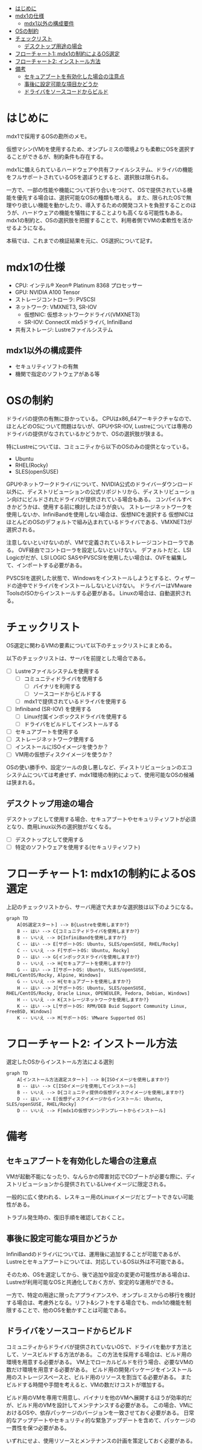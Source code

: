- [はじめに](#はじめに)
- [mdx1の仕様](#mdx1の仕様)
  - [mdx1以外の構成要件](#mdx1以外の構成要件)
- [OSの制約](#osの制約)
- [チェックリスト](#チェックリスト)
  - [デスクトップ用途の場合](#デスクトップ用途の場合)
- [フローチャート1: mdx1の制約によるOS選定](#フローチャート1-mdx1の制約によるos選定)
- [フローチャート2: インストール方法](#フローチャート2-インストール方法)
- [備考](#備考)
  - [セキュアブートを有効化した場合の注意点](#セキュアブートを有効化した場合の注意点)
  - [事後に設定可能な項目かどうか](#事後に設定可能な項目かどうか)
  - [ドライバをソースコードからビルド](#ドライバをソースコードからビルド)

# はじめに
mdx1で採用するOSの勘所のメモ。

仮想マシン(VM)を使用するため、オンプレミスの環境よりも柔軟にOSを選択することができるが、制約条件も存在する。

mdx1に備えられているハードウェアや共有ファイルシステム、ドライバの機能をフルサポートされているOSを選ぼうとすると、選択肢は限られる。

一方で、一部の性能や機能について折り合いをつけて、OSで提供されている機能を優先する場合は、選択可能なOSの種類も増える。
また、限られたOSで無理やり欲しい機能を動かしたり、導入するための開発コストを負担することのほうが、ハードウェアの機能を犠牲にすることよりも高くなる可能性もある。
mdx1の制約と、OSの選択肢を把握することで、利用者側でVMの柔軟性を活かせるようになる。

本稿では、これまでの検証結果を元に、OS選択について記す。

# mdx1の仕様
- CPU: インテル® Xeon® Platinum 8368 プロセッサー
- GPU: NVIDIA A100 Tensor
- ストレージコントローラ: PVSCSI
- ネットワーク: VMXNET3, SR-IOV
  - 仮想NIC: 仮想ネットワークドライバ(VMXNET3)
  - SR-IOV: ConnectX mlx5ドライバ, InfiniBand
- 共有ストレージ: Lustreファイルシステム

## mdx1以外の構成要件
- セキュリティソフトの有無
- 機関で指定のソフトウェアがある等

# OSの制約
ドライバの提供の有無に掛かっている。
CPUはx86_64アーキテクチャなので、ほとんどのOSについて問題はないが、GPUやSR-IOV, Lustreについては専用のドライバの提供がなされているかどうかで、OSの選択肢が狭まる。

特にLustreについては、コミュニティから以下のOSのみの提供となっている。

- Ubuntu
- RHEL(Rocky)
- SLES(openSUSE)

GPUやネットワークドライバについて、NVIDIA公式のドライバーダウンロード以外に、ディストリビューションの公式リポジトリから、ディストリビューション向けにビルドされたドライバが提供されている場合もある。
コンパイルすべきかどうかは、使用する前に検討したほうが良い。
ストレージネットワークを使用しないか、InfiniBandを使用しない場合は、仮想NICを選択する
仮想NICはほとんどのOSのデフォルトで組み込まれているドライバである、VMXNET3が選択される。

注意しないといけないのが、VMで定義されているストレージコントローラである。
OVF経由でコントローラを設定しないといけない。
デフォルトだと、LSI Logicがだが、LSI LOGIC SASやPVSCSIを使用したい場合は、OVFを編集して、インポートする必要がある。

PVSCSIを選択した状態で、Windowsをインストールしようとすると、ウィザードの途中でドライバをインストールしないといけない。
ドライバーはVMware ToolsのISOからインストールする必要がある。
Linuxの場合は、自動選択される。

# チェックリスト
OS選定に関わるVMの要素について以下のチェックリストにまとめる。

以下のチェックリストは、サーバを前提とした場合である。

- [ ] Lustreファイルシステムを使用する
  - [ ] コミュニティドライバを使用する
    - [ ] バイナリを利用する
    - [ ] ソースコードからビルドする
  - [ ] mdx1で提供されているドライバを使用する
- [ ] Infiniband (SR-IOV) を使用する
  - [ ] Linux付属インボックスドライバを使用する
  - [ ] ドライバをビルドしてインストールする
- [ ] セキュアブートを使用する
- [ ] ストレージネットワーク使用する
- [ ] インストールにISOイメージを使うか？
- [ ] VM用の仮想ディスクイメージを使うか？

OSの使い勝手や、設定ツールの良し悪しなど、ディストリビューションのエコシステムについては考慮せず、mdx1環境の制約によって、使用可能なOSの候補は狭まれる。

## デスクトップ用途の場合
デスクトップとして使用する場合、セキュアブートやセキュリティソフトが必須となり、商用Linux以外の選択肢がなくなる。

- [ ] デスクトップとして使用する
- [ ] 特定のソフトウェアを使用する(セキュリティソフト)

# フローチャート1: mdx1の制約によるOS選定
上記のチェックリストから、サーバ用途で大まかな選択肢は以下のようになる。

```mermaid
graph TD
    A[OS選定スタート] --> B{Lustreを使用しますか?}
    B -- はい --> C{コミュニティドライバを使用しますか?}
    B -- いいえ --> D{InfiniBandを使用しますか?}
    C -- はい --> E[サポートOS: Ubuntu, SLES/openSUSE, RHEL/Rocky]
    C -- いいえ --> F[サポートOS: Ubuntu, Rocky]
    D -- はい --> G{インボックスドライバを使用しますか?}
    D -- いいえ --> H{セキュアブートを使用しますか?}
    G -- はい --> I[サポートOS: Ubuntu, SLES/openSUSE, RHEL/CentOS/Rocky, Alpine, Windows]
    G -- いいえ --> H{セキュアブートを使用しますか?}
    H -- はい --> J[サポートOS: Ubuntu, SLES/openSUSE, RHEL/CentOS/Rocky, Oracle Linux, OPENEULER, Fedora, Debian, Windows]
    H -- いいえ --> K{ストレージネットワークを使用しますか?}
    K -- はい --> L[サポートOS: RPM/DEB Buid Support Community Linux, FreeBSD, Windows]
    K -- いいえ --> M[サポートOS: VMware Supported OS]
```

# フローチャート2: インストール方法
選定したOSからインストール方法による選別

```mermaid
graph TD
    A[インストール方法選定スタート] --> B{ISOイメージを使用しますか?}
    B -- はい --> C[ISOイメージを使用してインストール]
    B -- いいえ --> D{コミュニティ提供の仮想ディスクイメージを使用しますか?}
    D -- はい --> E[仮想ディスクイメージからインストール: Ubuntu, SLES/openSUSE, RHEL/Rocky]
    D -- いいえ --> F[mdx1の仮想マシンテンプレートからインストール]
```

# 備考
## セキュアブートを有効化した場合の注意点
VMが起動不能になったり、なんらかの障害対応でCDブートが必要な際に、ディストリビューションから提供されているLiveイメージに限定される。

一般的に広く使われる、レスキュー用のLinuxイメージだとブートできない可能性がある。

トラブル発生時の、復旧手順を確認しておくこと。

## 事後に設定可能な項目かどうか
InfiniBandのドライバについては、運用後に追加することが可能であるが、Lustreとセキュアブートについては、対応しているOS以外は不可能である。

そのため、OSを選定してから、後で追加や設定の変更の可能性がある場合は、Lustreが利用可能なOSと共通化しておく方が、安定的な運用ができる。

一方で、特定の用途に限ったアプライアンスや、オンプレミスからの移行を検討する場合は、考慮外となる。リフト&シフトをする場合でも、mdx1の機能を制限することで、他のOSを動かすことは可能である。

## ドライバをソースコードからビルド
コミュニティからドライバが提供されていないOSで、ドライバを動かす方法として、ソースビルドする方法がある。
この方法を採用する場合は、ビルド用の環境を用意する必要がある。
VM上でローカルビルドを行う場合、必要なVMの数だけ環境を用意する必要がある。
ビルド用の開発パッケージをインストール用のストレージスペースと、ビルド用のリソースを割当てる必要がある。
またビルドする時間や手間を考えると、VMの数だけコストが増加する。

ビルド用のVMを専用で用意し、バイナリを他のVMへ展開するほうが効率的だが、ビルド用のVMを設計してメンテナンスする必要がある。
この場合、VMにおけるOSや、依存パッケージのバージョンを一致させておく必要がある。
日常的なアップデートやセキュリティ的な緊急アップデートを含めて、パッケージの一貫性を保つ必要がある。

いずれにせよ、使用リソースとメンテナンスの計画を策定しておく必要がある。